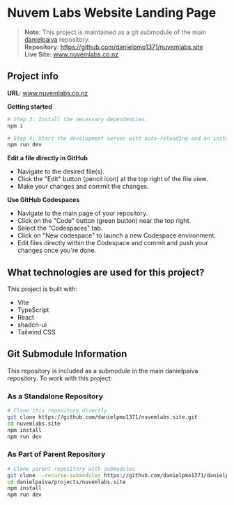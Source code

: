 # Nuvem Labs Website Landing Page

> **Note**: This project is maintained as a git submodule of the main [danielpaiva](https://github.com/danielpmo1371/danielpaiva) repository.  
> **Repository**: https://github.com/danielpmo1371/nuvemlabs.site  
> **Live Site**: www.nuvemlabs.co.nz

## Project info

**URL**: www.nuvemlabs.co.nz

**Getting started**

```sh
# Step 3: Install the necessary dependencies.
npm i

# Step 4: Start the development server with auto-reloading and an instant preview.
npm run dev
```

**Edit a file directly in GitHub**

- Navigate to the desired file(s).
- Click the "Edit" button (pencil icon) at the top right of the file view.
- Make your changes and commit the changes.

**Use GitHub Codespaces**

- Navigate to the main page of your repository.
- Click on the "Code" button (green button) near the top right.
- Select the "Codespaces" tab.
- Click on "New codespace" to launch a new Codespace environment.
- Edit files directly within the Codespace and commit and push your changes once you're done.

## What technologies are used for this project?

This project is built with:

- Vite
- TypeScript
- React
- shadcn-ui
- Tailwind CSS

## Git Submodule Information

This repository is included as a submodule in the main danielpaiva repository. To work with this project:

### As a Standalone Repository
```sh
# Clone this repository directly
git clone https://github.com/danielpmo1371/nuvemlabs.site.git
cd nuvemlabs.site
npm install
npm run dev
```

### As Part of Parent Repository
```sh
# Clone parent repository with submodules
git clone --recurse-submodules https://github.com/danielpmo1371/danielpaiva.git
cd danielpaiva/projects/nuvemlabs.site
npm install
npm run dev
```
